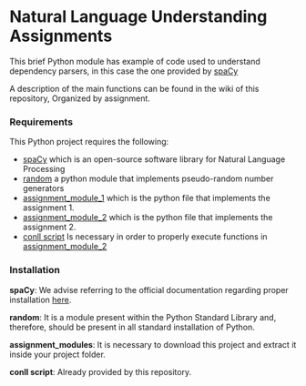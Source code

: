 # Natural Language Understanding Assignments

This brief Python module has example of code used to understand dependency parsers, in this case the one provided by [spaCy](https://spacy.io/)

A description of the main functions can be found in the wiki of this repository, Organized by assignment.

### Requirements

This Python project requires the following:

- [spaCy](https://spacy.io/) which is an open-source software library for Natural Language Processing
- [random](https://docs.python.org/3/library/random.html) a python module that implements pseudo-random number generators
- [assignment_module_1](assignment_module_1.py) which is the python file that implements the assignment 1.
- [assignment_module_2](assignment_module_2.py) which is the python file that implements the assignment 2.
- [conll script](conll.py) Is necessary in order to properly execute functions in [assignment_module_2](assignment_module_2.py)

### Installation

**spaCy**: We advise referring to the official documentation regarding proper installation [here](https://spacy.io/usage#installation).

**random**: It is a module present within the Python Standard Library and, therefore, should be present in all standard installation of Python.

**assignment_modules**: It is necessary to download this project and extract it inside your project folder.

**conll script**: Already provided by this repository.